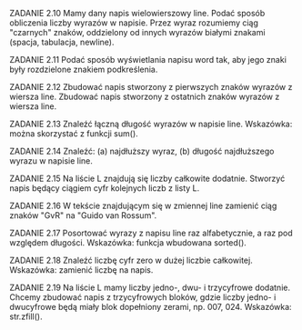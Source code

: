 ZADANIE 2.10
Mamy dany napis wielowierszowy line. Podać sposób obliczenia liczby wyrazów w napisie. Przez wyraz rozumiemy ciąg "czarnych" znaków, oddzielony od innych wyrazów białymi znakami (spacja, tabulacja, newline).

ZADANIE 2.11
Podać sposób wyświetlania napisu word tak, aby jego znaki były rozdzielone znakiem podkreślenia.

ZADANIE 2.12
Zbudować napis stworzony z pierwszych znaków wyrazów z wiersza line. Zbudować napis stworzony z ostatnich znaków wyrazów z wiersza line.

ZADANIE 2.13
Znaleźć łączną długość wyrazów w napisie line. Wskazówka: można skorzystać z funkcji sum().

ZADANIE 2.14
Znaleźć: (a) najdłuższy wyraz, (b) długość najdłuższego wyrazu w napisie line.

ZADANIE 2.15
Na liście L znajdują się liczby całkowite dodatnie. Stworzyć napis będący ciągiem cyfr kolejnych liczb z listy L.

ZADANIE 2.16
W tekście znajdującym się w zmiennej line zamienić ciąg znaków "GvR" na "Guido van Rossum".

ZADANIE 2.17
Posortować wyrazy z napisu line raz alfabetycznie, a raz pod względem długości. Wskazówka: funkcja wbudowana sorted().

ZADANIE 2.18
Znaleźć liczbę cyfr zero w dużej liczbie całkowitej. Wskazówka: zamienić liczbę na napis.

ZADANIE 2.19
Na liście L mamy liczby jedno-, dwu- i trzycyfrowe dodatnie. Chcemy zbudować napis z trzycyfrowych bloków, gdzie liczby jedno- i dwucyfrowe będą miały blok dopełniony zerami, np. 007, 024. Wskazówka: str.zfill().
